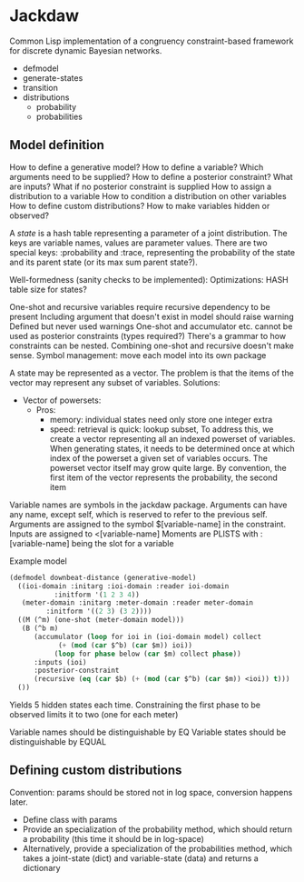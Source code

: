 # Jackdaw

Common Lisp implementation of a congruency constraint-based framework for discrete dynamic Bayesian networks.

* defmodel
* generate-states
* transition
* distributions
    * probability
    * probabilities

## Model definition

How to define a generative model?
    How to define a variable?
        Which arguments need to be supplied?
        How to define a posterior constraint?
            What are inputs?
            What if no posterior constraint is supplied
    How to assign a distribution to a variable
        How to condition a distribution on other variables
    How to define custom distributions?
    How to make variables hidden or observed?

A *state* is a hash table representing a parameter of a joint distribution. The keys are variable names, values are parameter values. There are two special keys: :probability and :trace, representing the probability of the state and its parent state (or its max sum parent state?).

Well-formedness (sanity checks to be implemented):
Optimizations: HASH table size for states?

One-shot and recursive variables require recursive dependency to be present
Including argument that doesn't exist in model should raise warning
Defined but never used warnings
One-shot and accumulator etc. cannot be used as posterior constraints (types required?)
There's a grammar to how constraints can be nested. Combining one-shot and recursive doesn't make sense.
Symbol management: move each model into its own package


A state may be represented as a vector. The problem is that the items of the vector may represent any subset of variables.
Solutions:
* Vector of powersets:
    * Pros: 
        * memory: individual states need only store one integer extra
        * speed: retrieval is quick: lookup subset, 
To address this, we create a vector representing all an indexed powerset of variables. When generating states, it needs to be determined once at which index of the powerset a given set of variables occurs. The powerset vector itself may grow quite large. By convention, the first item of the vector represents the probability, the second item 

Variable names are symbols in the jackdaw package.
Arguments can have any name, except self, which is reserved to refer to the previous self.
Arguments are assigned to the symbol $[variable-name] in the constraint.
Inputs are assigned to <[variable-name]
Moments are PLISTS with :[variable-name] being the slot for a variable

Example model

```commonlisp
(defmodel downbeat-distance (generative-model)
  ((ioi-domain :initarg :ioi-domain :reader ioi-domain
	       :initform '(1 2 3 4))
   (meter-domain :initarg :meter-domain :reader meter-domain
		 :initform '((2 3) (3 2))))
  ((M (^m) (one-shot (meter-domain model)))
   (B (^b m)
      (accumulator (loop for ioi in (ioi-domain model) collect
			(+ (mod (car $^b) (car $m)) ioi))
		   (loop for phase below (car $m) collect phase))
      :inputs (ioi)
      :posterior-constraint
      (recursive (eq (car $b) (+ (mod (car $^b) (car $m)) <ioi)) t)))
  ())
```

Yields 5 hidden states each time.
Constraining the first phase to be observed limits it to two (one for each meter)

Variable names should be distinguishable by EQ
Variable states should be distinguishable by EQUAL

## Defining custom distributions

Convention: params should be stored not in log space, conversion happens later.

* Define class with params
* Provide an specialization of the probability method, which should return a probability (this time it should be in log-space)
* Alternatively, provide a specialization of the probabilities method, which takes a joint-state (dict) and variable-state (data) and returns a dictionary 
